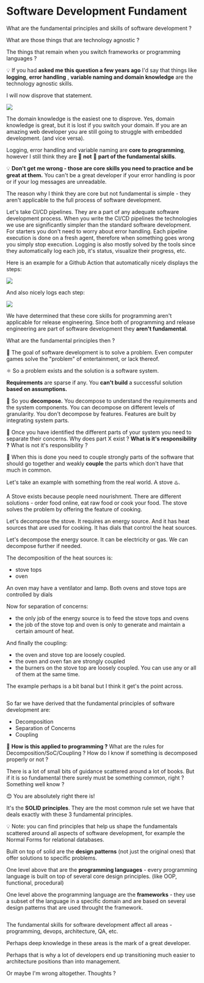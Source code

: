# Software Development Fundament

What are the fundamental principles and skills of software development ?

What are those things that are technology agnostic ?&#x20;

The things that remain when you switch frameworks or programming languages ?

💡 If you had **asked me this question a few years ago** I'd say that things like **logging**, **error handling** , **variable naming and domain knowledge** are the technology agnostic skills.

I will now disprove that statement.

![](<../.gitbook/assets/image (11).png>)

The domain knowledge is the easiest one to disprove. Yes, domain knowledge is great, but it is lost if you switch your domain. If you are an amazing web developer you are still going to struggle with embedded development. (and vice versa).

&#x20;Logging, error handling and variable naming are **core to programming**, however I still think they are 🚫 **not** 🚫 **part of the fundamental skills**.

💡 **Don't get me wrong - those are core skills you need to practice and be great at them.** You can't be a great developer if your error handling is poor or if your log messages are unreadable.

The reason why I think they are core but not fundamental is simple - they aren't applicable to the full process of software development.

Let's take CI/CD pipelines. They are a part of any adequate software development process. When you write the CI/CD pipelines the technologies we use are significantly simpler than the standard software development. For starters you don't need to worry about error handling. Each pipeline execution is done on a fresh agent, therefore when something goes wrong you simply stop execution. Logging is also mostly solved by the tools since they automatically log each job, it's status, visualize their progress, etc.

Here is an example for a Github Action that automatically nicely displays the steps:

![](<../.gitbook/assets/image (8).png>)

And also nicely logs each step:

![](<../.gitbook/assets/image (7).png>)



We have determined that these core skills for programming aren't applicable for release engineering. Since both of programming and release engineering are part of software development they **aren't fundamental**.

What are the fundamental principles then ?

📢 The goal of software development is to solve a problem. Even computer games solve the "problem" of entertainment, or lack thereof.

⚛️ So a problem exists and the solution is a software system.

**Requirements** are sparse if any. You **can't build** a successful solution **based on assumptions.**

📌 So you **decompose.** You decompose to understand the requirements and the system components. You can decompose on different levels of granularity. You don't decompose by features. Features are built by integrating system parts.

📌 Once you have identified the different parts of your system you need to separate their concerns. Why does part X exist ? **What is it's responsibility ?** What is not it's responsibility ?

📌 When this is done you need to couple strongly parts of the software that should go together and weakly **couple** the parts which don't have that much in common.

Let's take an example with something from the real world. A stove ♨️.&#x20;

A Stove exists because people need nourishment. There are different solutions - order food online, eat raw food or cook your food. The stove solves the problem by offering the feature of cooking.

Let's decompose the stove. It requires an energy source. And it has heat sources that are used for cooking. It has dials that control the heat sources.

Let's decompose the energy source. It can be electricity or gas. We can decompose further if needed.

The decomposition of the heat sources is:

* stove tops
* oven

An oven may have a ventilator and lamp. Both ovens and stove tops are controlled by dials

Now for separation of concerns:

* the only job of the energy source is to feed the stove tops and ovens
* the job of the stove top and oven is only to generate and maintain a certain amount of heat.

And finally the coupling:

* the oven and stove top are loosely coupled.
* the oven and oven fan are strongly coupled
* the burners on the stove top are loosely coupled. You can use any or all of them at the same time.

The example perhaps is a bit banal but I think it get's the point across.

<figure><img src="../.gitbook/assets/stove.svg" alt=""><figcaption></figcaption></figure>

So far we have derived that the fundamental principles of software development are:

* Decomposition
* Separation of Concerns
* Coupling

🤔 **How is this applied to programming ?** What are the rules for Decomposition/SoC/Coupling ? How do I know if something is decomposed properly or not ?

There is a lot of small bits of guidance scattered around a lot of books. But if it is so fundamental there surely must be something common, right ? Something well know ?

😊 You are absolutely right there is!

It's the **SOLID principles**. They are the most common rule set we have that deals exactly with these 3 fundamental principles.&#x20;

💡 Note: you can find principles that help us shape the fundamentals scattered around all aspects of software development, for example the Normal Forms for relational databases.

Built on top of solid are the **design patterns** (not just the original ones) that offer solutions to specific problems.

One level above that are the **programming languages** - every programming language is built on top of several core design principles. (like OOP, functional, procedural)

One level above the programming language are the **frameworks** - they use a subset of the language in a specific domain and are based on several design patterns that are used throught the framework.

<figure><img src="../.gitbook/assets/final.svg" alt=""><figcaption></figcaption></figure>

The fundamental skills for software development affect all areas - programming, devops, architecture, QA, etc.

Perhaps deep knowledge in these areas is the mark of a great developer.&#x20;

Perhaps that is why a lot of developers end up transitioning much easier to architecture positions than into management.

Or maybe I'm wrong altogether. Thoughts ?
